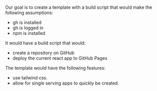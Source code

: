 
Our goal is to create a template with a build script that would make the following assumptions:

- gh is installed
- gh is logged in
- npm is installed

It would have a build script that would:

- create a repository on GitHub
- deploy the current react app to GitHub Pages


The template would have the following features:
- use tailwind css.
- allow for single serving apps to quickly be created.